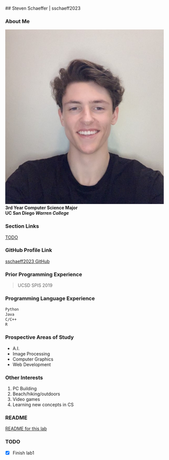 <title>aboutme</title><br/>
## Steven Schaeffer | sschaeff2023

### About Me
![Steven Schaeffer's Profile Picture](images/pfp.jpg)\
__3rd Year Computer Science Major__\
__UC San Diego *Warren College*__

### Section Links
[TODO](#todo)

### GitHub Profile Link
[sschaeff2023 GitHub](https://github.com/sschaeff2023)

### Prior Programming Experience
> UCSD SPIS 2019

### Programming Language Experience
```
Python
Java
C/C++
R
```

### Prospective Areas of Study
- A.I.
- Image Processing
- Computer Graphics
- Web Development

### Other Interests
1. PC Building
2. Beach/hiking/outdoors
3. Video games
4. Learning new concepts in CS

### README
[README for this lab](README.md)

### TODO
- [x] Finish lab1
